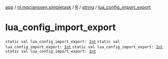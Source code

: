[app](../../../index.md) / [nl.mpcjanssen.simpletask](../../index.md) / [R](../index.md) / [string](index.md) / [lua_config_import_export](.)

# lua_config_import_export

`static val lua_config_import_export: `[`Int`](https://kotlinlang.org/api/latest/jvm/stdlib/kotlin/-int/index.html)
`static val lua_config_import_export: `[`Int`](https://kotlinlang.org/api/latest/jvm/stdlib/kotlin/-int/index.html)
`static val lua_config_import_export: `[`Int`](https://kotlinlang.org/api/latest/jvm/stdlib/kotlin/-int/index.html)
`static val lua_config_import_export: `[`Int`](https://kotlinlang.org/api/latest/jvm/stdlib/kotlin/-int/index.html)